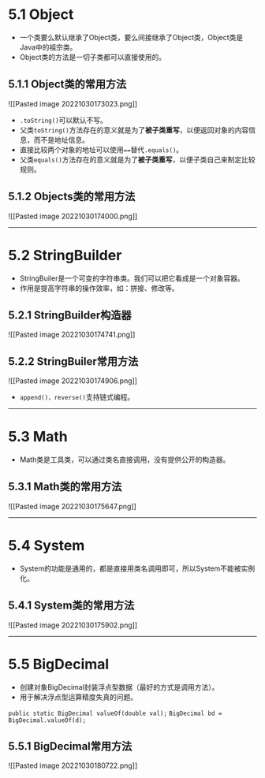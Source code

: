 # 5.1 Object
- 一个类要么默认继承了Object类，要么间接继承了Object类，Object类是Java中的祖宗类。
- Object类的方法是一切子类都可以直接使用的。

## 5.1.1 Object类的常用方法
![[Pasted image 20221030173023.png]]

- `.toString()`可以默认不写。
- 父类`toString()`方法存在的意义就是为了**被子类重写**，以便返回对象的内容信息，而不是地址信息。
- 直接比较两个对象的地址可以使用`==`替代`.equals()`。
- 父类`equals()`方法存在的意义就是为了**被子类重写**，以便子类自己来制定比较规则。

## 5.1.2 Objects类的常用方法
![[Pasted image 20221030174000.png]]


--- 
# 5.2 StringBuilder

- StringBuiler是一个可变的字符串类。我们可以把它看成是一个对象容器。
- 作用是提高字符串的操作效率，如：拼接、修改等。

## 5.2.1 StringBuilder构造器

![[Pasted image 20221030174741.png]]

## 5.2.2 StringBuiler常用方法

![[Pasted image 20221030174906.png]]

- `append()，reverse()`支持链式编程。


---
# 5.3 Math
- Math类是工具类，可以通过类名直接调用，没有提供公开的构造器。

## 5.3.1 Math类的常用方法
![[Pasted image 20221030175647.png]]


---
# 5.4 System
- System的功能是通用的，都是直接用类名调用即可，所以System不能被实例化。

## 5.4.1 System类的常用方法
![[Pasted image 20221030175902.png]]

---
# 5.5 BigDecimal
- 创建对象BigDecimal封装浮点型数据（最好的方式是调用方法）。
- 用于解决浮点型运算精度失真的问题。

`public static BigDecimal valueOf(double val);`
`BigDecimal bd = BigDecimal.valueOf(d);`

## 5.5.1 BigDecimal常用方法
![[Pasted image 20221030180722.png]]


